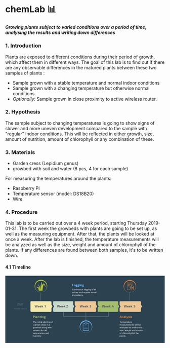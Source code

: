 # chemLab :bar_chart:

##### *Growing plants subject to varied conditions over a period of time, analysing the results and writing down differences* 

### 1. Introduction
Plants are exposed to different conditions during their period of growth, which affect them in different ways. The goal of this lab is to find out if there are any observable differences in the matured plants between these two samples of plants : 
 - Sample grown with a stable temperature and normal indoor conditions
 - Sample grown with a changing temperature but otherwise normal conditions.
 - _Optionally:_ Sample grown in close proximity to active wireless router.

### 2. Hypothesis
The sample subject to changing temperatures is going to show signs of slower and more uneven development compared to the sample with "regular" indoor conditions. This will be reflected in either growth, size, amount of nutrition, amount of chlorophyll or any combination of these.

### 3. Materials
- Garden cress (Lepidium genus)
- growbed with soil and water (8 pcs, 4 for each sample)

For measuring the temperatures around the plants:
- Raspberry Pi
- Temperature sensor (model: DS18B20)
- Wire

### 4. Procedure
This lab is to be carried out over a 4 week period, starting Thursday 2019-01-31.
The first week the growbeds with plants are going to be set up, as well as the measuring equipment. After that, the plants will be looked at once a week. After the lab is finished, the temperature measurements will be analyzed as well as the size, weight and amount of chlorophyll of the plants. If any differences are found between both samples, it's to be written down.  
#### 4.1 Timeline
![Timeline](https://github.com/SkySails/chemLab/blob/master/images/timeline.jpg?raw=true)
